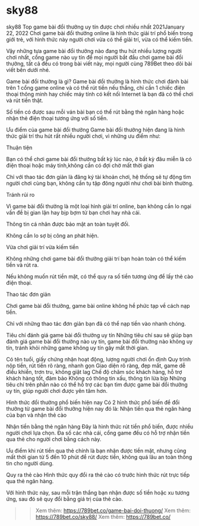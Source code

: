 # sky88
sky88
Top game bài đổi thưởng uy tín được chơi nhiều nhất 2021January 22, 2022
Chơi game bài đổi thưởng online là hình thức giải trí phổ biến trong giới trẻ, với hình thức này người chơi vừa có thể giải trí, vừa có thể kiếm tiền. 

Vậy những tựa game bài đổi thưởng nào đang thu hút nhiều lượng người chơi nhất, cổng game nào uy tín để mọi người bắt đầu chơi game bài đổi thưởng, tất cả đều có trong bài viết này, mọi người cùng 789Bet theo dõi bài viết bên dưới nhé.

Game bài đổi thưởng là gì?
Game bài đổi thưởng là hình thức chơi đánh bài trên 1 cổng game online và có thể rút tiền nếu thắng, chỉ cần 1 chiếc điện thoại thông minh hay chiếc máy tính có kết nối Internet là bạn đã có thể chơi và rút tiền thật.

Số tiền có được sau mỗi ván bài bạn có thể rút bằng thẻ ngân hàng hoặc nhận thẻ điện thoại tương ứng với số tiền.



Ưu điểm của game bài đổi thưởng
Game bài đổi thưởng hiện đang là hình thức giải trí thu hút rất nhiều người chơi, vì những ưu điểm như:

Thuận tiện

Bạn có thể chơi game bài đổi thưởng bất kỳ lúc nào, ở bất kỳ đâu miễn là có điện thoại hoặc máy tính,không cần có đợi chờ mất thời gian

Chỉ với thao tác đơn giản là đăng ký tài khoản chơi, hệ thống sẽ tự động tìm người chơi cùng bạn, không cần tụ tập đông người như chơi bài bình thường.

Tránh rủi ro

Vì game bài đổi thưởng là một loại hình giải trí online, bạn không cần lo ngại vấn đề bị gian lận hay bịp bợm từ bạn chơi hay nhà cái.

Thông tin cá nhân được bảo mật an toàn tuyệt đối.

Không cần lo sợ bị công an phát hiện.

Vừa chơi giải trí vừa kiếm tiền

Không những chơi game bài đổi thưởng giải trí bạn hoàn toàn có thể kiếm tiền và rút ra.

Nếu không muốn rút tiền mặt, có thể quy ra số tiền tương ứng để lấy thẻ cào điện thoại.

Thao tác đơn giản

Chơi game bài đổi thưởng, game bài online không hề phức tạp về cách nạp tiền.

Chỉ với những thao tác đơn giản bạn đã có thể nạp tiền vào nhanh chóng.

Tiêu chí đánh giá game bài đổi thưởng uy tín
Những tiêu chí sau sẽ giúp bạn đánh giá game bài đổi thưởng nào uy tín, game bài đổi thưởng nào không uy tín, tránh khỏi những game không uy tín gây mất thời gian.

Có tên tuổi, giấy chứng nhận hoạt động, lượng người chơi ổn định
Quy trình nộp tiền, rút tiền rõ ràng, nhanh gọn
Giao diện rõ ràng, đẹp mắt, game dễ điều khiển, trơn tru, không giật lag
Chế độ chăm sóc khách hàng, hỗ trợ khách hàng tốt, đảm bảo
Không có thông tin xấu, thông tin lừa bịp
Những tiêu chí trên phần nào có thể hỗ trợ các bạn tìm được game bài đổi thưởng uy tín, giúp người chơi được yên tâm hơn.

Hình thức đổi thưởng phổ biến hiện nay
Có 2 hình thức phổ biến để đổi thưởng từ game bài đổi thưởng hiện nay đó là: Nhận tiền qua thẻ ngân hàng của bạn và nhận thẻ cào

Nhận tiền bằng thẻ ngân hàng
Đây là hình thức rút tiền phổ biến, được nhiều người chơi lựa chọn. Đa số các nhà cái, cổng game đều có hỗ trợ nhận tiền qua thẻ cho người chơi bằng cách này.

Ưu điểm khi rút tiền qua thẻ chính là bạn nhận được tiền mặt, nhưng cũng mất thời gian từ 5 đến 10 phút để rút được tiền, không quá lâu an toàn thông tin cho người dùng.

Quy ra thẻ cào
Hình thức quy đổi ra thẻ cào có trước hình thức rút trực tiếp qua thẻ ngân hàng.

Với hình thức này, sau mỗi trận thắng bạn nhận được số tiền hoặc xu tương ứng, sau đó sẽ quy đổi bằng giá trị của thẻ cào.

>> Xem thêm: https://789bet.co/game-bai-doi-thuong/
>> Xem thêm: https://789bet.co/sky88/
>> Xem thêm: https://789bet.co/
